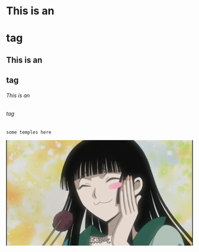 # This is an <h1> tag
## This is an <h2> tag
###### This is an <h6> tag

```test
some temples here

```
![WuLalalala](./20170425180106_sAVU8.thumb.700_0.png)
